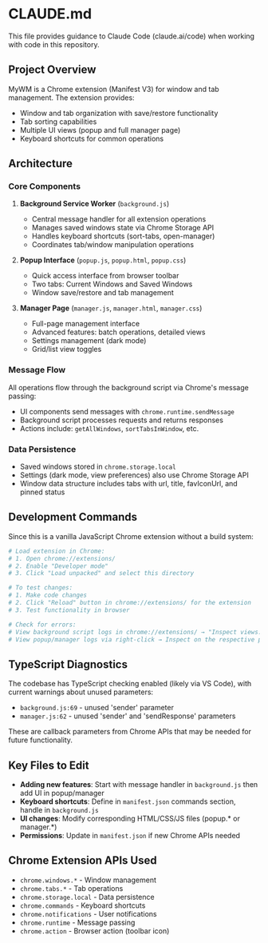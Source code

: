 # CLAUDE.md

This file provides guidance to Claude Code (claude.ai/code) when working with code in this repository.

## Project Overview

MyWM is a Chrome extension (Manifest V3) for window and tab management. The extension provides:
- Window and tab organization with save/restore functionality
- Tab sorting capabilities
- Multiple UI views (popup and full manager page)
- Keyboard shortcuts for common operations

## Architecture

### Core Components

1. **Background Service Worker** (`background.js`)
   - Central message handler for all extension operations
   - Manages saved windows state via Chrome Storage API
   - Handles keyboard shortcuts (sort-tabs, open-manager)
   - Coordinates tab/window manipulation operations

2. **Popup Interface** (`popup.js`, `popup.html`, `popup.css`)
   - Quick access interface from browser toolbar
   - Two tabs: Current Windows and Saved Windows
   - Window save/restore and tab management

3. **Manager Page** (`manager.js`, `manager.html`, `manager.css`)
   - Full-page management interface
   - Advanced features: batch operations, detailed views
   - Settings management (dark mode)
   - Grid/list view toggles

### Message Flow

All operations flow through the background script via Chrome's message passing:
- UI components send messages with `chrome.runtime.sendMessage`
- Background script processes requests and returns responses
- Actions include: `getAllWindows`, `sortTabsInWindow`, etc.

### Data Persistence

- Saved windows stored in `chrome.storage.local`
- Settings (dark mode, view preferences) also use Chrome Storage API
- Window data structure includes tabs with url, title, favIconUrl, and pinned status

## Development Commands

Since this is a vanilla JavaScript Chrome extension without a build system:

```bash
# Load extension in Chrome:
# 1. Open chrome://extensions/
# 2. Enable "Developer mode"
# 3. Click "Load unpacked" and select this directory

# To test changes:
# 1. Make code changes
# 2. Click "Reload" button in chrome://extensions/ for the extension
# 3. Test functionality in browser

# Check for errors:
# View background script logs in chrome://extensions/ → "Inspect views: service worker"
# View popup/manager logs via right-click → Inspect on the respective pages
```

## TypeScript Diagnostics

The codebase has TypeScript checking enabled (likely via VS Code), with current warnings about unused parameters:
- `background.js:69` - unused 'sender' parameter
- `manager.js:62` - unused 'sender' and 'sendResponse' parameters

These are callback parameters from Chrome APIs that may be needed for future functionality.

## Key Files to Edit

- **Adding new features**: Start with message handler in `background.js` then add UI in popup/manager
- **Keyboard shortcuts**: Define in `manifest.json` commands section, handle in `background.js`
- **UI changes**: Modify corresponding HTML/CSS/JS files (popup.* or manager.*)
- **Permissions**: Update in `manifest.json` if new Chrome APIs needed

## Chrome Extension APIs Used

- `chrome.windows.*` - Window management
- `chrome.tabs.*` - Tab operations
- `chrome.storage.local` - Data persistence
- `chrome.commands` - Keyboard shortcuts
- `chrome.notifications` - User notifications
- `chrome.runtime` - Message passing
- `chrome.action` - Browser action (toolbar icon)